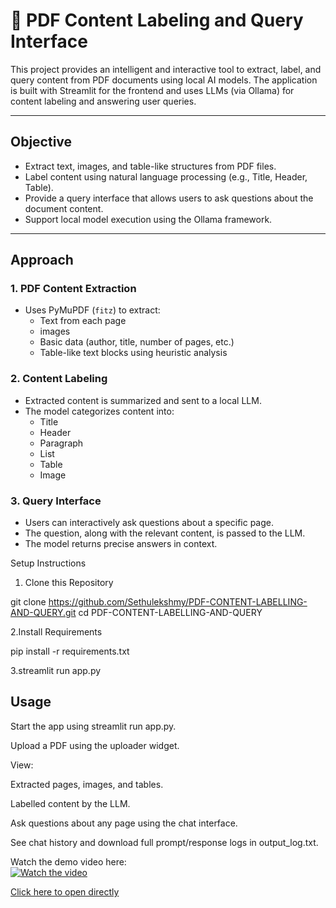 # 📄 PDF Content Labeling and Query Interface



This project provides an intelligent and interactive tool to extract, label, and query content from PDF documents using local AI models. The application is built with Streamlit for the frontend and uses LLMs (via Ollama) for content labeling and answering user queries.

---

## Objective

- Extract text, images, and table-like structures from PDF files.
- Label content using natural language processing (e.g., Title, Header, Table).
- Provide a query interface that allows users to ask questions about the document content.
- Support local model execution using the Ollama framework.

---

## Approach

### 1. PDF  Content Extraction
- Uses PyMuPDF (`fitz`) to extract:
  - Text from each page
  -  images
  - Basic data (author, title, number of pages, etc.)
  - Table-like text blocks using heuristic analysis

### 2. Content Labeling
- Extracted content is summarized and sent to a local LLM.
- The model categorizes content into:
  - Title
  - Header
  - Paragraph
  - List
  - Table
  - Image

### 3. Query Interface
- Users can interactively ask questions about a specific page.
- The question, along with the relevant content, is passed to the LLM.
- The model returns precise answers in context.


 Setup Instructions
1. Clone this Repository

git clone https://github.com/Sethulekshmy/PDF-CONTENT-LABELLING-AND-QUERY.git
cd PDF-CONTENT-LABELLING-AND-QUERY


2.Install Requirements

pip install -r requirements.txt

3.streamlit run app.py


## Usage

Start the app using streamlit run app.py.

Upload a PDF using the uploader widget.

View:

Extracted pages, images, and tables.

Labelled content by the LLM.

Ask questions about any page using the chat interface.

See chat history and download full prompt/response logs in output_log.txt.

Watch the demo video here:  
[![Watch the video](https://img.youtube.com/vi/k665GSMjAmw/0.jpg)](https://youtu.be/k665GSMjAmw?si=d9D5BCMsGVLUjryX)

 [Click here to open directly](https://youtu.be/k665GSMjAmw?si=d9D5BCMsGVLUjryX)

